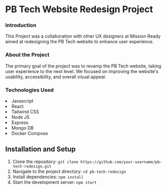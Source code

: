<h1>PB Tech Website Redesign Project</h1>

<h3>Introduction</h3>

This Project was a collaboration with other UX designers at Mission Ready aimed at redesigning the PB Tech website to enhance user experience.

<h3>About the Project</h3>

The primary goal of the project was to revamp the PB Tech website, taking user experience to the next level. We focused on improving the website's usability, accessibility, and overall visual appeal.

<h3>Technologies Used</h3>

<li>Javascript</li>
<li>React</li>
<li>Tailwind CSS</li>
<li>Node JS </li>
<li>Express</li>
<li>Mongo DB</li>
<li>Docker Compose</li>

## Installation and Setup

1. Clone the repository: `git clone https://github.com/your-username/pb-tech-redesign.git`
2. Navigate to the project directory: `cd pb-tech-redesign`
3. Install dependencies: `npm install`
4. Start the development server: `npm start`

